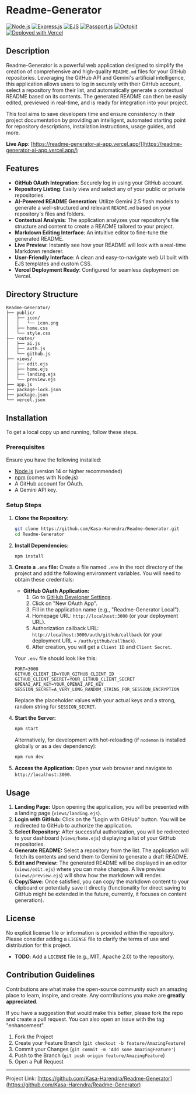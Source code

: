 # Readme-Generator

[![Node.js](https://img.shields.io/badge/Node.js-18%2B-green?logo=node.js&logoColor=white)](https://nodejs.org/)
[![Express.js](https://img.shields.io/badge/Express.js-4.x-blue?logo=express&logoColor=white)](https://expressjs.com/)
[![EJS](https://img.shields.io/badge/EJS-template-lightgrey?logo=html5)](https://ejs.co/)
[![Passport.js](https://img.shields.io/badge/Passport.js-Auth-brightgreen?logo=passport)](http://www.passportjs.org/)
[![Octokit](https://img.shields.io/badge/Octokit-GitHub%20API-orange?logo=github&logoColor=white)](https://octokit.github.io/rest.js/)
[![Deployed with Vercel](https://img.shields.io/badge/Deployed%20with-Vercel-black?logo=vercel)](https://vercel.com/)

## Description

Readme-Generator is a powerful web application designed to simplify the creation of comprehensive and high-quality `README.md` files for your GitHub repositories. Leveraging the GitHub API and Gemini's artificial intelligence, this application allows users to log in securely with their GitHub account, select a repository from their list, and automatically generate a contextual README based on its contents. The generated README can then be easily edited, previewed in real-time, and is ready for integration into your project.

This tool aims to save developers time and ensure consistency in their project documentation by providing an intelligent, automated starting point for repository descriptions, installation instructions, usage guides, and more.

**Live App**: [https://readme-generator-ai-app.vercel.app/](https://readme-generator-ai-app.vercel.app/)

## Features

*   **GitHub OAuth Integration**: Securely log in using your GitHub account.
*   **Repository Listing**: Easily view and select any of your public or private repositories.
*   **AI-Powered README Generation**: Utilize Gemini 2.5 flash models to generate a well-structured and relevant `README.md` based on your repository's files and folders.
*   **Contextual Analysis**: The application analyzes your repository's file structure and content to create a README tailored to your project.
*   **Markdown Editing Interface**: An intuitive editor to fine-tune the generated README.
*   **Live Preview**: Instantly see how your README will look with a real-time Markdown renderer.
*   **User-Friendly Interface**: A clean and easy-to-navigate web UI built with EJS templates and custom CSS.
*   **Vercel Deployment Ready**: Configured for seamless deployment on Vercel.

## Directory Structure
```
Readme-Generator/
├── public/
│   ├── icon/
│   │   └── icon.png
│   ├── home.css   
│   └── style.css
├── routes/
│   ├── ai.js
│   ├── auth.js
│   └── github.js
├── views/
│   ├── edit.ejs
│   ├── home.ejs
│   ├── landing.ejs
│   └── preview.ejs
├── app.js
├── package-lock.json
├── package.json
└── vercel.json
```

## Installation

To get a local copy up and running, follow these steps.

### Prerequisites

Ensure you have the following installed:

*   [Node.js](https://nodejs.org/en/download/) (version 14 or higher recommended)
*   [npm](https://www.npmjs.com/get-npm) (comes with Node.js)
*   A GitHub account for OAuth.
*   A Gemini API key.

### Setup Steps

1.  **Clone the Repository:**
    ```bash
    git clone https://github.com/Kasa-Harendra/Readme-Generator.git
    cd Readme-Generator
    ```

2.  **Install Dependencies:**
    ```bash
    npm install
    ```

3.  **Create a `.env` file:**
    Create a file named `.env` in the root directory of the project and add the following environment variables. You will need to obtain these credentials:

    *   **GitHub OAuth Application:**
        1.  Go to [GitHub Developer Settings](https://github.com/settings/developers).
        2.  Click on "New OAuth App".
        3.  Fill in the application name (e.g., "Readme-Generator Local").
        4.  Homepage URL: `http://localhost:3000` (or your deployment URL).
        5.  Authorization callback URL: `http://localhost:3000/auth/github/callback` (or your deployment URL + `/auth/github/callback`).
        6.  After creation, you will get a `Client ID` and `Client Secret`.

    Your `.env` file should look like this:

    ```env
    PORT=3000
    GITHUB_CLIENT_ID=YOUR_GITHUB_CLIENT_ID
    GITHUB_CLIENT_SECRET=YOUR_GITHUB_CLIENT_SECRET
    OPENAI_API_KEY=YOUR_OPENAI_API_KEY
    SESSION_SECRET=A_VERY_LONG_RANDOM_STRING_FOR_SESSION_ENCRYPTION
    ```
    Replace the placeholder values with your actual keys and a strong, random string for `SESSION_SECRET`.

4.  **Start the Server:**
    ```bash
    npm start
    ```
    Alternatively, for development with hot-reloading (if `nodemon` is installed globally or as a dev dependency):
    ```bash
    npm run dev
    ```

5.  **Access the Application:**
    Open your web browser and navigate to `http://localhost:3000`.

## Usage

1.  **Landing Page:** Upon opening the application, you will be presented with a landing page (`views/landing.ejs`).
2.  **Login with GitHub:** Click on the "Login with GitHub" button. You will be redirected to GitHub to authorize the application.
3.  **Select Repository:** After successful authorization, you will be redirected to your dashboard (`views/home.ejs`) displaying a list of your GitHub repositories.
4.  **Generate README:** Select a repository from the list. The application will fetch its contents and send them to Gemini to generate a draft README.
5.  **Edit and Preview:** The generated README will be displayed in an editor (`views/edit.ejs`) where you can make changes. A live preview (`views/preview.ejs`) will show how the markdown will render.
6.  **Copy/Save:** Once satisfied, you can copy the markdown content to your clipboard or potentially save it directly (functionality for direct saving to GitHub might be extended in the future, currently, it focuses on content generation).

## License

No explicit license file or information is provided within the repository. Please consider adding a `LICENSE` file to clarify the terms of use and distribution for this project.

*   **TODO**: Add a `LICENSE` file (e.g., MIT, Apache 2.0) to the repository.

## Contribution Guidelines

Contributions are what make the open-source community such an amazing place to learn, inspire, and create. Any contributions you make are **greatly appreciated**.

If you have a suggestion that would make this better, please fork the repo and create a pull request. You can also open an issue with the tag "enhancement".

1.  Fork the Project
2.  Create your Feature Branch (`git checkout -b feature/AmazingFeature`)
3.  Commit your Changes (`git commit -m 'Add some AmazingFeature'`)
4.  Push to the Branch (`git push origin feature/AmazingFeature`)
5.  Open a Pull Request

---

Project Link: [https://github.com/Kasa-Harendra/Readme-Generator](https://github.com/Kasa-Harendra/Readme-Generator)
